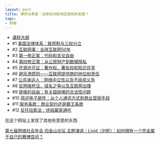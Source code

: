 ```yaml
---
layout: post
title: 律师与黑客：法律如何影响互联网的发展？
tags:
- 转载
---
```


- [课程大纲](https://www.caa-ins.org/archives/6453)
- #1    [美国法律体系：联邦制与三权分立](https://www.caa-ins.org/archives/6757) 
- #2    [互联网事：全球互联网50年](https://www.caa-ins.org/archives/6804) 
- #3    [第一修正案：代码和言论自由](https://www.caa-ins.org/archives/6785) 
- #4    [第四修正案：从公民财产到数据隐私](https://www.caa-ins.org/archives/6831) 
- #5    [开源许可证：著作权、著佐权和知识共享](https://www.caa-ins.org/archives/6850) 
- #6    [避风港原则——互联网提供商的地位和责任](https://www.caa-ins.org/archives/6860) 
- #7    [公共承运人：网络中立性以及不歧视义务](https://www.caa-ins.org/archives/6898) 
- #8    [反网络抢注，域名之争以及互联网治理](https://www.caa-ins.org/archives/7259) 
- #9    [链接的自由：有关超链接的合法性问题](https://www.caa-ins.org/archives/7271) 
- #10  [简述电子邮件：从个人通讯方式到商业营销手段](https://www.caa-ins.org/archives/7444) 
- #11  [服务条款：商业契约还是霸王条款](https://www.caa-ins.org/archives/7569) 
- #12  [反托拉斯法：终结赢家通吃](https://www.caa-ins.org/archives/7576)

在这个网站上发现了其他有意思的东西

[第七届网络社会年会 旧金山论坛 主题演讲｜Livid（刘昕）：如何拥有一个完全属于自己的赛博空间？](https://www.caa-ins.org/archives/10479)